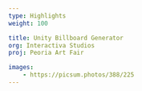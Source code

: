 ```yaml
---
type: Highlights
weight: 100

title: Unity Billboard Generator
org: Interactiva Studios
proj: Peoria Art Fair

images:
    - https://picsum.photos/388/225
---
```

